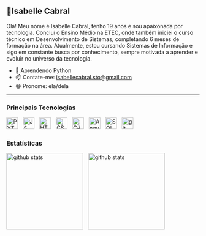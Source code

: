 ## 🌹Isabelle Cabral

Olá! Meu nome é Isabelle Cabral, tenho 19 anos e sou apaixonada por tecnologia. Concluí o Ensino Médio na ETEC, onde também iniciei o curso técnico em Desenvolvimento de Sistemas, completando 6 meses de formação na área. Atualmente, estou cursando Sistemas de Informação e sigo em constante busca por conhecimento, sempre motivada a aprender e evoluir no universo da tecnologia.

- 🌱 Aprendendo Python
- 📫 Contate-me: isabellecabral.sto@gmail.com
- 😄 Pronome: ela/dela

---

### Principais Tecnologias

<img 
  align ="left"
  alt ="PYTHON"
  title="PHYTON"
  width="30px"
  style="padding-right: 10px"
  src="https://cdn.jsdelivr.net/gh/devicons/devicon@latest/icons/python/python-original.svg"
/>

<img 
  align ="left"
  alt ="JS"
  title="JS"
  width="30px"
  style="padding-right: 10px"
  src="https://cdn.jsdelivr.net/gh/devicons/devicon@latest/icons/javascript/javascript-original.svg" 
/>
<img 
  align ="left"
  alt ="HTML"
  title="HTML"
  width="30px"
  style="padding-right: 10px"
  src="https://cdn.jsdelivr.net/gh/devicons/devicon@latest/icons/html5/html5-original.svg" 
/>
<img 
  align ="left"
  alt ="CSS"
  title="CSS"
  width="30px"
  style="padding-right: 10px"
  src="https://cdn.jsdelivr.net/gh/devicons/devicon@latest/icons/css3/css3-original.svg" 
/>
<img 
  align ="left"
  alt ="C#"
  title="C#"
  width="30px"
  style="padding-right: 10px"
  src="https://cdn.jsdelivr.net/gh/devicons/devicon@latest/icons/csharp/csharp-original.svg" 
/>
<img 
  align ="left"
  alt ="Angular"
  title="Angular"
  width="30px"
  style="padding-right: 10px"
  src="https://cdn.jsdelivr.net/gh/devicons/devicon@latest/icons/angular/angular-original.svg" 
/>
<img 
  align ="left"
  alt ="SQLServer"
  title="SQLServer"
  width="30px"
  style="padding-right: 10px"
  src="https://cdn.jsdelivr.net/gh/devicons/devicon@latest/icons/microsoftsqlserver/microsoftsqlserver-original.svg" 
/>
<img 
  align ="left"
  alt ="git"
  title="git"
  width="30px"
  style="padding-right: 10px"
  src="https://cdn.jsdelivr.net/gh/devicons/devicon@latest/icons/git/git-original.svg" 
/>
<br/>
<br/>

### Estatísticas

<img 
  align ="left"
  alt ="github stats"
  height="200"
  style="padding-right: 10px"
  src="https://github-readme-stats.vercel.app/api?username=isabellecabral&show_icons=true&theme=tokyonight&include_all_commits=true&locale=pt-br" 
/>
<img 
  align ="left"
  alt ="github stats"
  height="200"
  style="padding-right: 10px"
  src="https://github-readme-stats.vercel.app/api/top-langs/?username=isabellecabral&theme=tokyonight" 
/>


          
